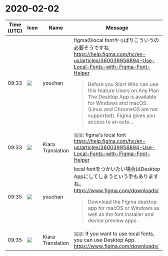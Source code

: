 # 2020-02-02

|Time (UTC)|Icon|Name|Message|
|---|---|---|---|
|09:33|![](https://secure.gravatar.com/avatar/b54abc5e7463fe6470c379e97e3f2477.jpg?s=72&d=https%3A%2F%2Fa.slack-edge.com%2Fdf10d%2Fimg%2Favatars%2Fava_0024-72.png)|youchan|figmaのlocal fontやっぱりこういうの必要そうですね<br><https://help.figma.com/hc/en-us/articles/360039956894-Use-Local-Fonts-with-Figma-Font-Helper><br><blockquote>Before you Start Who can use this feature Users on Any Plan The Desktop App is available for Windows and macOS. (Linux and ChromeOS are not supported). Figma gives you access to an exte...</blockquote>|
|09:33|![](https://avatars.slack-edge.com/2019-08-21/732685848020_f3f20736795184660348_72.png)|Kiara Translation|🇬🇧: figma's local font<br><https://help.figma.com/hc/en-us/articles/360039956894-Use-Local-Fonts-with-Figma-Font-Helper>|
|09:35|![](https://secure.gravatar.com/avatar/b54abc5e7463fe6470c379e97e3f2477.jpg?s=72&d=https%3A%2F%2Fa.slack-edge.com%2Fdf10d%2Fimg%2Favatars%2Fava_0024-72.png)|youchan|local fontをつかいたい場合はDesktop Appにしてしまうという手もありますね。<br><https://www.figma.com/downloads/><br><blockquote>Download the Figma desktop app for macOS or Windows as well as the font installer and device preview apps</blockquote>|
|09:35|![](https://avatars.slack-edge.com/2019-08-21/732685848020_f3f20736795184660348_72.png)|Kiara Translation|🇬🇧: If you want to use local fonts, you can use Desktop App.<br><https://www.figma.com/downloads/>|
